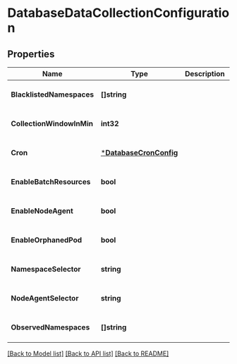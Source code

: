 # DatabaseDataCollectionConfiguration

## Properties
Name | Type | Description | Notes
------------ | ------------- | ------------- | -------------
**BlacklistedNamespaces** | **[]string** |  | [optional] [default to null]
**CollectionWindowInMin** | **int32** |  | [optional] [default to null]
**Cron** | [***DatabaseCronConfig**](database.CronConfig.md) |  | [optional] [default to null]
**EnableBatchResources** | **bool** |  | [optional] [default to null]
**EnableNodeAgent** | **bool** |  | [optional] [default to null]
**EnableOrphanedPod** | **bool** |  | [optional] [default to null]
**NamespaceSelector** | **string** |  | [optional] [default to null]
**NodeAgentSelector** | **string** |  | [optional] [default to null]
**ObservedNamespaces** | **[]string** |  | [optional] [default to null]

[[Back to Model list]](../README.md#documentation-for-models) [[Back to API list]](../README.md#documentation-for-api-endpoints) [[Back to README]](../README.md)


